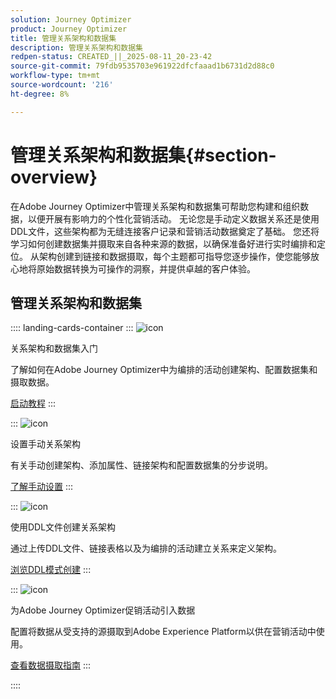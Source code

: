 ```yaml
---
solution: Journey Optimizer
product: Journey Optimizer
title: 管理关系架构和数据集
description: 管理关系架构和数据集
redpen-status: CREATED_||_2025-08-11_20-23-42
source-git-commit: 79fdb9535703e961922dfcfaaad1b6731d2d88c0
workflow-type: tm+mt
source-wordcount: '216'
ht-degree: 8%

---
```



# 管理关系架构和数据集{#section-overview}

在Adobe Journey Optimizer中管理关系架构和数据集可帮助您构建和组织数据，以便开展有影响力的个性化营销活动。 无论您是手动定义数据关系还是使用DDL文件，这些架构都为无缝连接客户记录和营销活动数据奠定了基础。 您还将学习如何创建数据集并摄取来自各种来源的数据，以确保准备好进行实时编排和定位。 从架构创建到链接和数据摄取，每个主题都可指导您逐步操作，使您能够放心地将原始数据转换为可操作的洞察，并提供卓越的客户体验。

## 管理关系架构和数据集

:::: landing-cards-container
:::
![icon](https://cdn.experienceleague.adobe.com/icons/circle-play.svg)

关系架构和数据集入门

了解如何在Adobe Journey Optimizer中为编排的活动创建架构、配置数据集和摄取数据。

[启动教程](../using/orchestrated/gs-schemas.md)
:::

:::
![icon](https://cdn.experienceleague.adobe.com/icons/list-check.svg)

设置手动关系架构

有关手动创建架构、添加属性、链接架构和配置数据集的分步说明。

[了解手动设置](../using/orchestrated/manual-schema.md)
:::

:::
![icon](https://cdn.experienceleague.adobe.com/icons/code-branch.svg)

使用DDL文件创建关系架构

通过上传DDL文件、链接表格以及为编排的活动建立关系来定义架构。

[浏览DDL模式创建](../using/orchestrated/file-upload-schema.md)
:::

:::
![icon](https://cdn.experienceleague.adobe.com/icons/gear.svg)

为Adobe Journey Optimizer促销活动引入数据

配置将数据从受支持的源摄取到Adobe Experience Platform以供在营销活动中使用。

[查看数据摄取指南](../using/orchestrated/ingest-data.md)
:::

::::
